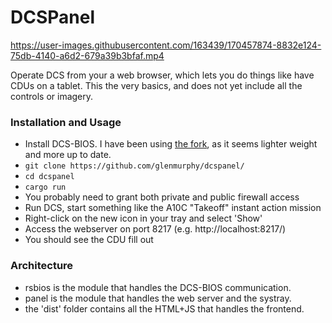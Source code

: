 # DCSPanel

https://user-images.githubusercontent.com/163439/170457874-8832e124-75db-4140-a6d2-679a39b3bfaf.mp4

Operate DCS from your a web browser, which lets you do things like have CDUs on a tablet. This the very basics, and does not yet include all the controls or imagery.

### Installation and Usage

- Install DCS-BIOS. I have been using [the fork](https://github.com/DCSFlightpanels/dcs-bios), as it seems lighter weight and more up to date.
- `git clone https://github.com/glenmurphy/dcspanel/`
- `cd dcspanel`
- `cargo run`
- You probably need to grant both private and public firewall access
- Run DCS, start something like the A10C "Takeoff" instant action mission
- Right-click on the new icon in your tray and select 'Show'
- Access the webserver on port 8217 (e.g. http://localhost:8217/)
- You should see the CDU fill out

### Architecture

- rsbios is the module that handles the DCS-BIOS communication.
- panel is the module that handles the web server and the systray.
- the 'dist' folder contains all the HTML+JS that handles the frontend.
